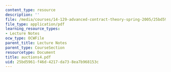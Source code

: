 ```yaml
---
content_type: resource
description: ''
file: /media/courses/14-129-advanced-contract-theory-spring-2005/25bd5961f46d4217da738ea7b968153c_auctions4.pdf
file_type: application/pdf
learning_resource_types:
- Lecture Notes
ocw_type: OCWFile
parent_title: Lecture Notes
parent_type: CourseSection
resourcetype: Document
title: auctions4.pdf
uid: 25bd5961-f46d-4217-da73-8ea7b968153c
---
```

